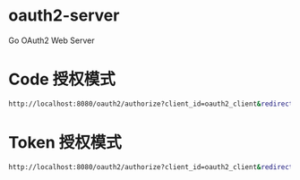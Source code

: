 # oauth2-server
Go OAuth2 Web Server

# Code 授权模式
```bash
http://localhost:8080/oauth2/authorize?client_id=oauth2_client&redirect_uri=http://localhost/callback&response_type=code&state=somestate&scope=read_write
```

# Token 授权模式
```bash
http://localhost:8080/oauth2/authorize?client_id=oauth2_client&redirect_uri=http://localhost/callback&response_type=token&state=somestate&scope=read_write
```
